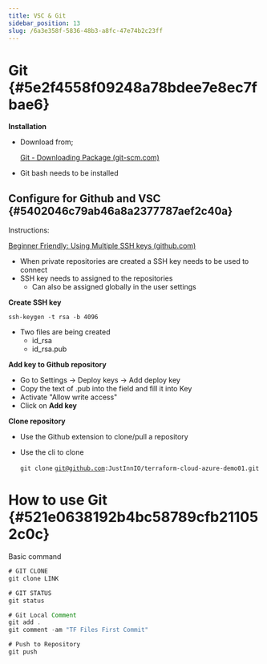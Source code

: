 ```yaml
---
title: VSC & Git
sidebar_position: 13
slug: /6a3e358f-5836-48b3-a8fc-47e74b2c23ff
---
```




# Git {#5e2f4558f09248a78bdee7e8ec7fbae6}


**Installation**

- Download from;

	[Git - Downloading Package (git-scm.com)](https://git-scm.com/download/win)

- Git bash needs to be installed

## Configure for Github and VSC {#5402046c79ab46a8a2377787aef2c40a}


Instructions:


[Beginner Friendly: Using Multiple SSH keys (github.com)](https://gist.github.com/aprilmintacpineda/f101bf5fd34f1e6664497cf4b9b9345f)

- When private repositories are created a SSH key needs to be used to connect
- SSH key needs to assigned to the repositories
	- Can also be assigned globally in the user settings

**Create SSH key**


`ssh-keygen -t rsa -b 4096`

- Two files are being created
	- id_rsa
	- id_rsa.pub

**Add key to Github repository**

- Go to Settings → Deploy keys → Add deploy key
- Copy the text of .pub into the field and fill it into Key
- Activate "Allow write access"
- Click on **Add key**

**Clone repository**

- Use the Github extension to clone/pull a repository
- Use the cli to clone

	`git clone` [`git@github.com`](mailto:git@github.com)`:JustInnIO/terraform-cloud-azure-demo01.git`


# How to use Git {#521e0638192b4bc58789cfb211052c0c}


Basic command


```javascript
# GIT CLONE
git clone LINK

# GIT STATUS
git status

# Git Local Comment
git add .
git comment -am "TF Files First Commit"

# Push to Repository
git push
```

